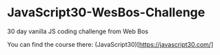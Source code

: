 # JavaScript30-WesBos-Challenge
30 day vanilla JS coding challenge from Web Bos

You can find the course there: (JavaScript30)[https://javascript30.com/]

